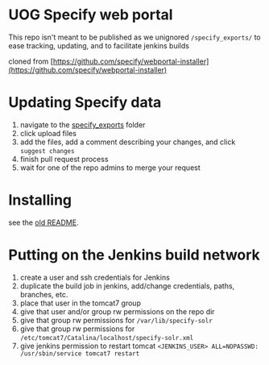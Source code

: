 # UOG Specify web portal

This repo isn't meant to be published as we unignored `/specify_exports/` to ease tracking, updating, and to facilitate jenkins builds  

cloned from [https://github.com/specify/webportal-installer](https://github.com/specify/webportal-installer)  

# Updating Specify data

1. navigate to the [specify_exports](https://github.com/OIT-UOG/specify-webportal-installer/tree/master/specify_exports) folder
2. click upload files
3. add the files, add a comment describing your changes, and click `suggest changes`
4. finish pull request process
5. wait for one of the repo admins to merge your request

# Installing

see the [old README](oldREADME.md).

# Putting on the Jenkins build network

1. create a user and ssh credentials for Jenkins
1. duplicate the build job in jenkins, add/change credentials, paths, branches, etc.
1. place that user in the tomcat7 group
1. give that user and/or group rw permissions on the repo dir
1. give that group rw permissions for `/var/lib/specify-solr`
1. give that group rw permissions for `/etc/tomcat7/Catalina/localhost/specify-solr.xml`
1. give jenkins permission to restart tomcat `<JENKINS_USER> ALL=NOPASSWD: /usr/sbin/service tomcat7 restart`
